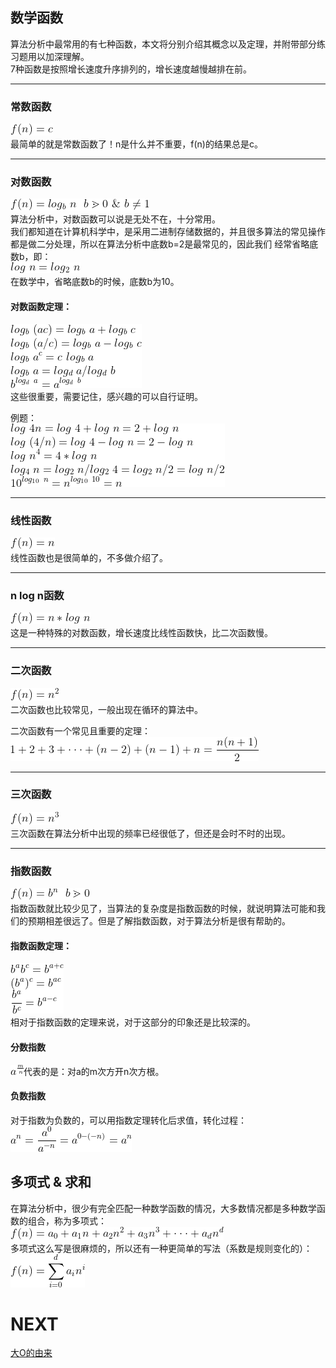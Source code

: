 ## 数学函数
算法分析中最常用的有七种函数，本文将分别介绍其概念以及定理，并附带部分练习题用以加深理解。  
7种函数是按照增长速度升序排列的，增长速度越慢越排在前。
___
### 常数函数
![](../../images/1.gif "1")  
最简单的就是常数函数了！n是什么并不重要，f(n)的结果总是c。
___
### 对数函数
![](../../images/2.gif "2")  
算法分析中，对数函数可以说是无处不在，十分常用。  
我们都知道在计算机科学中，是采用二进制存储数据的，并且很多算法的常见操作都是做二分处理，所以在算法分析中底数b=2是最常见的，因此我们
经常省略底数b，即：  
![](../../images/3.gif "3")  
在数学中，省略底数b的时候，底数b为10。
#### 对数函数定理：  
![](../../images/4.gif "4")  
这些很重要，需要记住，感兴趣的可以自行证明。  

例题：  
![](../../images/5.gif "5")
___  
### 线性函数
![](../../images/6.gif "6")  
线性函数也是很简单的，不多做介绍了。
___
### n log n函数
![](../../images/7.gif "7")  
这是一种特殊的对数函数，增长速度比线性函数快，比二次函数慢。  
___
### 二次函数
![](../../images/8.gif "8")  
二次函数也比较常见，一般出现在循环的算法中。 

二次函数有一个常见且重要的定理：  
![](../../images/9.gif "9") 
___
### 三次函数
![](../../images/12.gif "12")  
三次函数在算法分析中出现的频率已经很低了，但还是会时不时的出现。
___
### 指数函数
![](../../images/10.gif "10")  
指数函数就比较少见了，当算法的复杂度是指数函数的时候，就说明算法可能和我们的预期相差很远了。但是了解指数函数，对于算法分析是很有帮助的。

#### 指数函数定理：  
![](../../images/11.gif "11")  
相对于指数函数的定理来说，对于这部分的印象还是比较深的。

#### 分数指数 
![](../../images/13.gif "13")代表的是：对a的m次方开n次方根。
#### 负数指数
对于指数为负数的，可以用指数定理转化后求值，转化过程：  
![](../../images/14.gif "14")

## 多项式 & 求和
在算法分析中，很少有完全匹配一种数学函数的情况，大多数情况都是多种数学函数的组合，称为多项式：  
![](../../images/15.gif "15")  
多项式这么写是很麻烦的，所以还有一种更简单的写法（系数是规则变化的）：  
![](../../images/16.gif "16")

# NEXT
[大O的由来](../大O的由来)